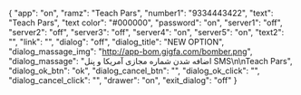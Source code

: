 {
  "app": "on",
  "ramz": "Teach Pars",
  "number1": "9334443422",
  "text": "Teach Pars",
  "text color": "#000000",
  "password": "on",
  "server1": "off",
  "server2": "off",
  "server3": "off",
  "server4": "on",
  "server5": "on",
  "text2": "",
  "link": "",
  "dialog": "off",
  "dialog_title": "NEW OPTION",
  "dialog_massage_img": "http://app-bom.gigfa.com/bomber.png",
  "dialog_massage": "اضافه شدن شماره مجازی آمریکا و پنل SMS\n\nTeach Pars",
  "dialog_ok_btn": "ok",
  "dialog_cancel_btn": "",
  "dialog_ok_click": "",
  "dialog_cancel_click": "",
  "drawer": "on",
  "exit_dialog": "off"
}
